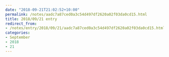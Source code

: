 ```yaml
---
date: "2018-09-21T21:02:52+10:00"
permalink: /notes/aadc7a87ced0a3c54d497df2620a02f03da0cd15.html
title: 2018/09/21 entry
redirect_from:
- /notes/entry/2018/09/21/aadc7a87ced0a3c54d497df2620a02f03da0cd15.html
categories:
- September
- 2018
- 21
---
```

